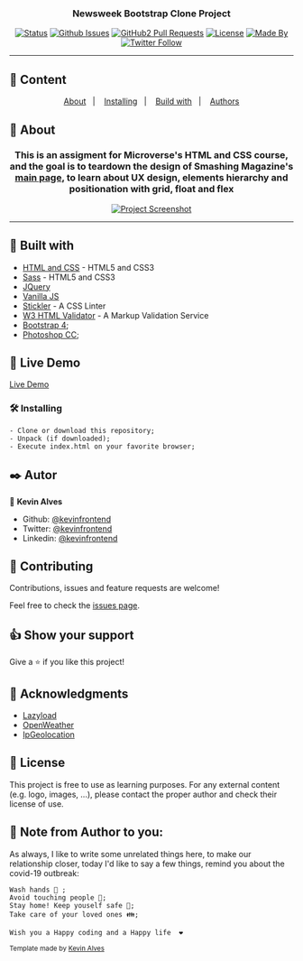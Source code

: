 <h3 align="center">Newsweek Bootstrap Clone Project</h3>

<div align="center">

[![Status](https://img.shields.io/badge/status-active-success.svg)]()
[![Github Issues](https://img.shields.io/badge/GitHub-Issues-orange)](https://github.com/kevinfrontend/newsweek-clone/issues)
[![GitHub2 Pull Requests](https://img.shields.io/badge/GitHub-Pull%20Requests-blue)](https://github.com/kevinfrontend/newsweek-clone/pulls)
[![License](https://img.shields.io/badge/license-MIT-blue.svg)](/LICENSE)
[![Made By](https://img.shields.io/badge/Made%20By-Kevin%20Alves-brightgreen)](https://github.com/kevinfrontend)
[![Twitter Follow](https://img.shields.io/twitter/follow/kevinfrontend?label=Follow%20Kevin%20on%20Twitter&style=social)](https://twitter.com/kevinfrontend)

</div>

---

## 📝 Content
<p align="center">
<a href="#about">About</a>&nbsp;&nbsp;&nbsp;|&nbsp;&nbsp;&nbsp;
<a href="#installing">Installing</a>&nbsp;&nbsp;&nbsp;|&nbsp;&nbsp;&nbsp;
<a href="#built_using">Build with</a>&nbsp;&nbsp;&nbsp;|&nbsp;&nbsp;&nbsp;
<a href="#authors">Authors</a>
</p>


## 🧐 About <a name = "about"></a>
<h3 align="center"> This is an assigment for Microverse's HTML and CSS course, and the goal is to teardown the design of Smashing Magazine's <a href="https://www.smashingmagazine.com/">main page</a>, to learn about UX design, elements hierarchy and positionation with grid, float and flex</h3>
<p align="center">
  <a href="" rel="noopener">
 <img src="./img/screenshot.png" alt="Project Screenshot"></a>
</p>

---

## 🔧 Built with<a name = "built_using"></a>

- [HTML and CSS](https://www.w3schools.com/) - HTML5 and CSS3
- [Sass](https://www.sass.com/) - HTML5 and CSS3
- [JQuery](https://www.google.com/)
- [Vanilla JS](https://#)
- [Stickler](https://stickler-ci.com) - A CSS Linter 
- [W3 HTML Validator](https://validator.w3.org/) - A Markup Validation Service
- [Bootstrap 4](https://getbootstrap.com/);
- [Photoshop CC](https://adobe.com);

## 🔴 Live Demo

[Live Demo](https://rawcdn.githack.com/kevinfrontend/newsweek-clone/64ba8a1238cab7584c7f9468977e4f6bc9a17815/index.html)

### 🛠 Installing <a name = "installing"></a>

```
- Clone or download this repository;
- Unpack (if downloaded);
- Execute index.html on your favorite browser;

```
## ✒️  Autor <a name = "author"></a>

👤 **Kevin Alves**

- Github: [@kevinfrontend](https://github.com/kevinfrontend)
- Twitter: [@kevinfrontend](https://twitter.com/kevinfrontend)
- Linkedin: [@kevinfrontend](https://www.linkedin.com/in/kevinfrontend/)

## 🤝 Contributing

Contributions, issues and feature requests are welcome!

Feel free to check the [issues page](https://github.com/kevinfrontend/newsweek-clone/issues).


## 👍 Show your support

Give a ⭐️ if you like this project!


## 👊 Acknowledgments

- [Lazyload](https://github.com/verlok/lazyload)
- [OpenWeather](https://openweathermap.org)
- [IpGeolocation](https://ipgeolocation.io/)


## 📝 License

This project is free to use as learning purposes. For any external content (e.g. logo, images, ...), please contact the proper author and check their license of use.


## 📣 Note from Author to you: 

As always, I like to write some unrelated things here, to make our relationship closer, today I'd like to say a few things, remind you about the covid-19 outbreak:

```
Wash hands 🚿 ;
Avoid touching people 👋;
Stay home! Keep youself safe 🏡;
Take care of your loved ones 👪;

Wish you a Happy coding and a Happy life  ❤️
```

<small>Template made by <a href='https://twitter.com/kevinfrontend'>Kevin Alves</a></small>
